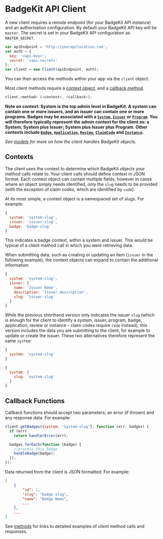 # BadgeKit API Client

A new client requires a remote endpoint (for your BadgeKit API instance) and an authorisation configuration. By default your BadgeKit API key will be `master`. The secret is set in your BadgeKit API configuration as `MASTER_SECRET`.

```js
var apiEndpoint = 'http://yourapilocation.com';
var auth = {
  key: '<api-key>',
  secret: '<api-secret>'
};
var client = new Client(apiEndpoint, auth);
```

You can then access the methods within your app via the `client` object.

Most client methods require a [context object](#contexts), and a [callback method](#callbacks).

```js
client.<method> (<context>, <callback>);
```

__Note on context: System is the top admin level in BadgeKit. A system can contain one or more issuers, and an issuer can contain one or more programs. Badges may be associated with a [`System`](systems.md), [`Issuer`](issuers.md) or [`Program`](programs.md). You will therefore typically represent the admin context for the client as: a System; System plus Issuer; System plus Issuer plus Program. Other contexts include [`Badge`](badges.md), [`Application`](assessment.md), [`Review`](assessment.md#addreview-review), [`ClaimCode`](claim-codes.md) and [`Instance`](issuing.md).__

_See [models](models.md) for more on how the client handles BadgeKit objects._

<a name="contexts"></a>
## Contexts

The client uses the context to determine which BadgeKit objects your method calls relate to. Your client calls should define context in JSON format. Each context object can contain multiple fields, however in cases where an object simply needs identified, only the `slug` needs to be provided (with the exception of claim codes, which are identified by `code`).

At its most simple, a context object is a namespaced set of slugs. For example:

```js
{
  system: 'system-slug',
  issuer: 'issuer-slug',
  badge: 'badge-slug'
}
```

This indicates a badge context, within a system and issuer. This would be typical of a client method call in which you were retrieving data.

When submitting data, such as creating or updating an item (`issuer` in the following example), the context objects can expand to contain the additional information:

```js
{
  system: 'system-slug',
  issuer: {
    name: 'Issuer Name',
    description: 'Issuer description',
    slug: 'issuer-slug'
  }
}
```

While the previous shorthand version only indicates the issuer `slug` (which is enough for the client to identify a system, issuer, program, badge, application, review or instance - claim codes require `code` instead), this version includes the data you are submitting to the client, for example to update or create the issuer. These two alternatives therefore represent the same `system`:

```js
{
  system: 'system-slug'
}
```

```js
{
  system: {
    slug: 'system-slug'
  }
}
```

<a name="callbacks"></a>
## Callback Functions

Callback functions should accept two parameters; an error (if thrown) and any response data. For example:

```js
client.getBadges({system: 'system-slug'}, function (err, badges) {
  if (err)
    return handlerError(err);

  badges.forEach(function (badge) {
    //process this badge
    handleBadge(badge);
  });
});
```

Data returned from the client is JSON formatted. For example:

```json
[
    {
        "id": 1,
        "slug": "badge-slug",
        "name": "Badge Name",
        ...
    },
    ...
]
```

See [methods](methods.md) for links to detailed examples of client method calls and responses.
